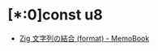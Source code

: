 # [*:0]const u8

- [Zig 文字列の結合 (format) - MemoBook](https://scrapbox.io/tamago324vim/Zig_%E6%96%87%E5%AD%97%E5%88%97%E3%81%AE%E7%B5%90%E5%90%88_(format))
